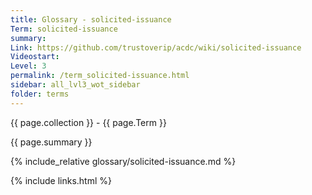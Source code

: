 ```yaml
---
title: Glossary - solicited-issuance
Term: solicited-issuance
summary: 
Link: https://github.com/trustoverip/acdc/wiki/solicited-issuance
Videostart: 
Level: 3
permalink: /term_solicited-issuance.html
sidebar: all_lvl3_wot_sidebar
folder: terms
---
```


{{ page.collection }} - {{ page.Term }}

   {{ page.summary }}

{% include_relative glossary/solicited-issuance.md %}

 {% include links.html %} 
